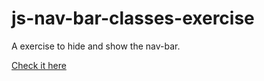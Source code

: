 # js-nav-bar-classes-exercise
A exercise to hide and show the nav-bar.


[Check it here](https://vitor-afonso.github.io/js-nav-bar-classes-exercise/)
